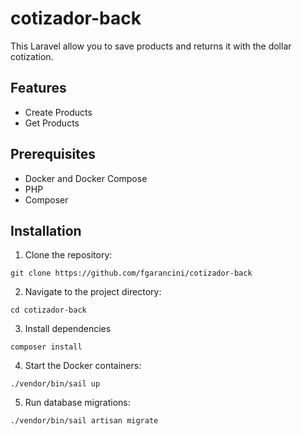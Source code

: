 # cotizador-back

This Laravel allow you to save products and returns it with the dollar cotization.

## Features

- Create Products
- Get Products

## Prerequisites

-   Docker and Docker Compose
-   PHP
-   Composer

## Installation

1. Clone the repository:

`git clone https://github.com/fgarancini/cotizador-back`

2. Navigate to the project directory:

`cd cotizador-back`

3. Install dependencies

`composer install`

4. Start the Docker containers:

`./vendor/bin/sail up`

5. Run database migrations:

`./vendor/bin/sail artisan migrate`




